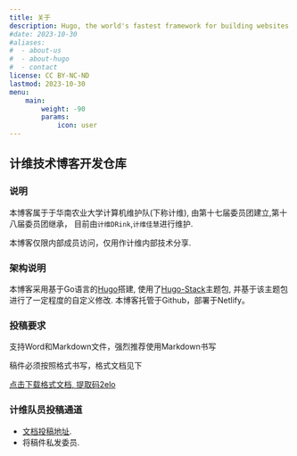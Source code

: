```yaml
---
title: 关于
description: Hugo, the world's fastest framework for building websites
#date: 2023-10-30
#aliases:
#  - about-us
#  - about-hugo
#  - contact
license: CC BY-NC-ND
lastmod: 2023-10-30
menu:
    main: 
        weight: -90
        params:
            icon: user
---
```

## 计维技术博客开发仓库

### 说明

本博客属于于华南农业大学计算机维护队(下称计维), 由第十七届委员团建立,第十八届委员团继承， 目前由`计维DRink`,`计维佳慧`进行维护.

本博客仅限内部成员访问，仅用作计维内部技术分享.

### 架构说明

本博客采用基于Go语言的[Hugo](https://github.com/gohugoio/hugo)搭建, 使用了[Hugo-Stack](https://github.com/CaiJimmy/hugo-theme-stack)主题包, 并基于该主题包进行了一定程度的自定义修改. 本博客托管于Github，部署于Netlify。


### 投稿要求

支持Word和Markdown文件，强烈推荐使用Markdown书写

稿件必须按照格式书写，格式文档见下

[点击下载格式文档, 提取码2elo](https://pan.baidu.com/s/14XizL4KsrLH1NGstcqkorw?pwd=2elo) 

### 计维队员投稿通道

* [文档投稿地址](https://wj.qq.com/s2/13476877/284d/).
* 将稿件私发委员.




